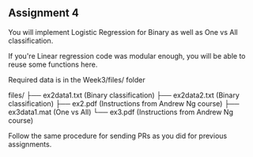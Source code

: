 ## Assignment 4

You will implement Logistic Regression for Binary as well as One vs All classification.

If you're Linear regression code was modular enough, you will be able to reuse some functions here.

Required data is in the Week3/files/ folder

files/
├── ex2data1.txt (Binary classification)
├── ex2data2.txt  (Binary classification)
├── ex2.pdf (Instructions from Andrew Ng course)
├── ex3data1.mat (One vs All)
└── ex3.pdf (Instructions from Andrew Ng course)

Follow the same procedure for sending PRs as you did for previous assignments.


